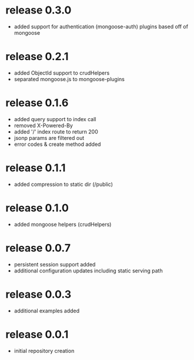 # release 0.3.0
 * added support for authentication (mongoose-auth) plugins based off of mongoose
# release 0.2.1
 * added ObjectId support to crudHelpers
 * separated mongoose.js to mongoose-plugins
# release 0.1.6
 * added query support to index call
 * removed X-Powered-By
 * added '/' index route to return 200
 * jsonp params are filtered out
 * error codes & create method added
# release 0.1.1
 * added compression to static dir (/public)
# release 0.1.0
 * added mongoose helpers (crudHelpers)
# release 0.0.7
 * persistent session support added
 * additional configuration updates including static serving path
# release 0.0.3
 * additional examples added
# release 0.0.1
 * initial repository creation
